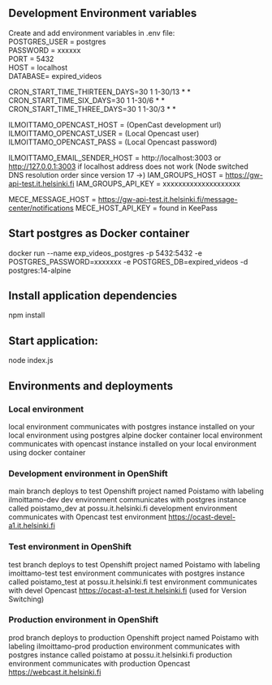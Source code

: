## Development Environment variables
Create and add environment variables in .env file:  
POSTGRES_USER = postgres  
PASSWORD = xxxxxx  
PORT = 5432  
HOST = localhost  
DATABASE= expired_videos

CRON_START_TIME_THIRTEEN_DAYS=30 1 1-30/13 * *
CRON_START_TIME_SIX_DAYS=30 1 1-30/6 * *
CRON_START_TIME_THREE_DAYS=30 1 1-30/3 * *

ILMOITTAMO_OPENCAST_HOST = (OpenCast development url)  
ILMOITTAMO_OPENCAST_USER = (Local Opencast user)  
ILMOITTAMO_OPENCAST_PASS = (Local Opencast password)  

ILMOITTAMO_EMAIL_SENDER_HOST = http://localhost:3003 or http://127.0.0.1:3003 if localhost address does not work (Node switched DNS resolution order since version 17 ->)
IAM_GROUPS_HOST = https://gw-api-test.it.helsinki.fi
IAM_GROUPS_API_KEY = xxxxxxxxxxxxxxxxxxxx

MECE_MESSAGE_HOST = https://gw-api-test.it.helsinki.fi/message-center/notifications
MECE_HOST_API_KEY = found in KeePass

## Start postgres as Docker container
docker run --name exp_videos_postgres -p 5432:5432 -e POSTGRES_PASSWORD=xxxxxxx -e POSTGRES_DB=expired_videos -d postgres:14-alpine

## Install application dependencies
npm install

## Start application:
node index.js

## Environments and deployments
### Local environment 
local environment communicates with postgres instance installed on your local environment using postgres alpine docker container 
local environment communicates with opencast instance installed on your local environment using docker container

### Development environment in OpenShift
main branch deploys to test Openshift project named Poistamo with labeling ilmoittamo-dev
dev environment communicates with postgres instance called poistamo_dev at possu.it.helsinki.fi
development environment communicates with Opencast test environment https://ocast-devel-a1.it.helsinki.fi

### Test environment in OpenShift
test branch deploys to test Openshift project named Poistamo with labeling imoittamo-test
test environment communicates with postgres instance called poistamo_test at possu.it.helsinki.fi
test environment communicates with devel Opencast https://ocast-a1-test.it.helsinki.fi (used for Version Switching)

### Production environment in OpenShift
prod branch deploys to production Openshift project named Poistamo with labeling ilmoittamo-prod
production environment communicates with postgres instance called poistamo at possu.it.helsinki.fi
production environment communicates with production Opencast https://webcast.it.helsinki.fi

